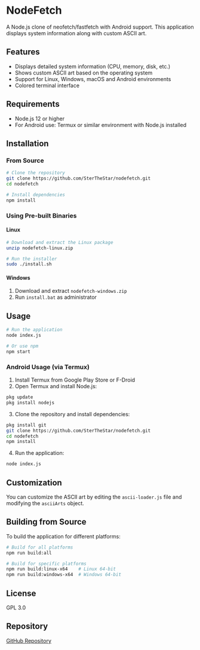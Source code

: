 # NodeFetch

A Node.js clone of neofetch/fastfetch with Android support. This application displays system information along with custom ASCII art.

## Features

* Displays detailed system information (CPU, memory, disk, etc.)
* Shows custom ASCII art based on the operating system
* Support for Linux, Windows, macOS and Android environments
* Colored terminal interface

## Requirements

* Node.js 12 or higher
* For Android use: Termux or similar environment with Node.js installed

## Installation

### From Source
```bash
# Clone the repository
git clone https://github.com/SterTheStar/nodefetch.git
cd nodefetch

# Install dependencies
npm install
```

### Using Pre-built Binaries

#### Linux
```bash
# Download and extract the Linux package
unzip nodefetch-linux.zip

# Run the installer
sudo ./install.sh
```

#### Windows
1. Download and extract `nodefetch-windows.zip`
2. Run `install.bat` as administrator

## Usage

```bash
# Run the application
node index.js

# Or use npm
npm start
```

### Android Usage (via Termux)

1. Install Termux from Google Play Store or F-Droid
2. Open Termux and install Node.js:
```bash
pkg update
pkg install nodejs
```

3. Clone the repository and install dependencies:
```bash
pkg install git
git clone https://github.com/SterTheStar/nodefetch.git
cd nodefetch
npm install
```

4. Run the application:
```bash
node index.js
```

## Customization

You can customize the ASCII art by editing the `ascii-loader.js` file and modifying the `asciiArts` object.

## Building from Source

To build the application for different platforms:

```bash
# Build for all platforms
npm run build:all

# Build for specific platforms
npm run build:linux-x64    # Linux 64-bit
npm run build:windows-x64  # Windows 64-bit
```

## License

GPL 3.0

## Repository

[GitHub Repository](https://github.com/SterTheStar/nodefetch)
